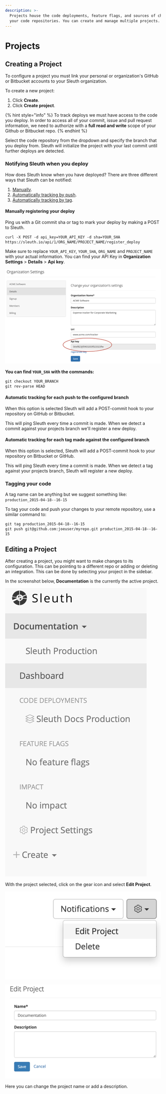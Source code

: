 ```yaml
---
description: >-
  Projects house the code deployments, feature flags, and sources of change for
  your code repositories. You can create and manage multiple projects.
---
```


# Projects

## Creating a Project

To configure a project you must link your personal or organization's GitHub or Bitbucket accounts to your Sleuth organization.

To create a new project:

1. Click **Create**. 
2. Click **Create project**.

{% hint style="info" %}
To track deploys we must have access to the code you deploy. In order to access all of your commit, issue and pull request information, we need to authorize with a **full read and write** scope of your Github or Bitbucket repo.
{% endhint %}

Select the code repository from the dropdown and specify the branch that you deploy from. Sleuth will initialize the project with your last commit until further deploys are detected. 

### Notifying Sleuth when you deploy <a id="telling-us-when-you-deploy"></a>

How does Sleuth know when you have deployed? There are three different ways that Sleuth can be notified: 

1. [Manually](projects.md#manually-registering-your-deploy).
2. [Automatically tracking by push](projects.md#automatic-tracking-for-each-push-to-the-configured-branch).
3. [Automatically tracking by tag](projects.md#automatic-tracking-for-each-tag-made-against-the-configured-branch). 

#### Manually registering your deploy

Ping us with a Git commit sha or tag to mark your deploy by making a POST to Sleuth.

```text
curl -X POST -d api_key=YOUR_API_KEY -d sha=YOUR_SHA https://sleuth.io/api/1/ORG_NAME/PROJECT_NAME/register_deploy
```

Make sure to replace `YOUR_API_KEY`, `YOUR_SHA`, `ORG_NAME` and `PROJECT_NAME` with your actual information. You can find your API Key in **Organization Settings** &gt; **Details** &gt; **Api key**. 

![Sleuth API key](.gitbook/assets/screen-shot-2020-05-06-at-9.29.52-pm.png)

**You can find `YOUR_SHA` with the commands:**

```text
git checkout YOUR_BRANCH
git rev-parse HEAD
```

#### Automatic tracking for each push to the configured branch

When this option is selected Sleuth will add a POST-commit hook to your repository on GitHub or Bitbucket.

This will ping Sleuth every time a commit is made. When we detect a commit against your projects branch we'll register a new deploy.

#### Automatic tracking for each tag made against the configured branch

When this option is selected, Sleuth will add a POST-commit hook to your repository on Bitbucket or GitHub.

This will ping Sleuth every time a commit is made. When we detect a tag against your projects branch, Sleuth will register a new deploy.

### Tagging your code <a id="how-to-tag-your-code"></a>

A tag name can be anything but we suggest something like: `production_2015-04-18--16-15`

To tag your code and push your changes to your remote repository, use a similar command to:

```text
git tag production_2015-04-18--16-15
git push git@github.com:joeuser/myrepo.git production_2015-04-18--16-15
```

## Editing a Project

After creating a project, you might want to make changes to its configuration. This can be pointing to a different repo or adding or deleting an integration. This can be done by selecting your project in the sidebar.

In the screenshot below, **Documentation** is the currently the active project. 

![](.gitbook/assets/project-select.png)

With the project selected, click on the gear icon and select **Edit Project**. 

![](.gitbook/assets/edit-project.png)

![](.gitbook/assets/edit-project-detail.png)

Here you can change the project name or add a description.

